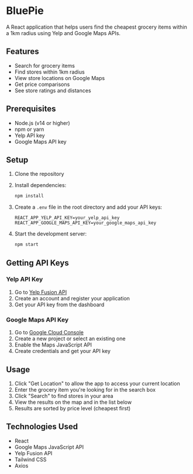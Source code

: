 # BluePie

A React application that helps users find the cheapest grocery items within a 1km radius using Yelp and Google Maps APIs.

## Features

- Search for grocery items
- Find stores within 1km radius
- View store locations on Google Maps
- Get price comparisons
- See store ratings and distances

## Prerequisites

- Node.js (v14 or higher)
- npm or yarn
- Yelp API key
- Google Maps API key

## Setup

1. Clone the repository
2. Install dependencies:
   ```bash
   npm install
   ```

3. Create a `.env` file in the root directory and add your API keys:
   ```
   REACT_APP_YELP_API_KEY=your_yelp_api_key
   REACT_APP_GOOGLE_MAPS_API_KEY=your_google_maps_api_key
   ```

4. Start the development server:
   ```bash
   npm start
   ```

## Getting API Keys

### Yelp API Key
1. Go to [Yelp Fusion API](https://www.yelp.com/developers)
2. Create an account and register your application
3. Get your API key from the dashboard

### Google Maps API Key
1. Go to [Google Cloud Console](https://console.cloud.google.com/)
2. Create a new project or select an existing one
3. Enable the Maps JavaScript API
4. Create credentials and get your API key

## Usage

1. Click "Get Location" to allow the app to access your current location
2. Enter the grocery item you're looking for in the search box
3. Click "Search" to find stores in your area
4. View the results on the map and in the list below
5. Results are sorted by price level (cheapest first)

## Technologies Used

- React
- Google Maps JavaScript API
- Yelp Fusion API
- Tailwind CSS
- Axios 